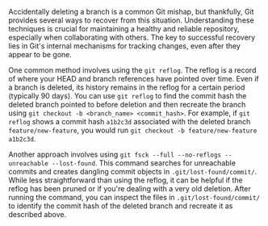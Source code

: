 Accidentally deleting a branch is a common Git mishap, but thankfully, Git provides several ways to recover from this situation. Understanding these techniques is crucial for maintaining a healthy and reliable repository, especially when collaborating with others. The key to successful recovery lies in Git's internal mechanisms for tracking changes, even after they appear to be gone.

One common method involves using the `git reflog`. The reflog is a record of where your HEAD and branch references have pointed over time. Even if a branch is deleted, its history remains in the reflog for a certain period (typically 90 days). You can use `git reflog` to find the commit hash the deleted branch pointed to before deletion and then recreate the branch using `git checkout -b <branch_name> <commit_hash>`. For example, if `git reflog` shows a commit hash `a1b2c3d` associated with the deleted branch `feature/new-feature`, you would run `git checkout -b feature/new-feature a1b2c3d`.

Another approach involves using `git fsck --full --no-reflogs --unreachable --lost-found`. This command searches for unreachable commits and creates dangling commit objects in `.git/lost-found/commit/`. While less straightforward than using the reflog, it can be helpful if the reflog has been pruned or if you're dealing with a very old deletion. After running the command, you can inspect the files in `.git/lost-found/commit/` to identify the commit hash of the deleted branch and recreate it as described above.